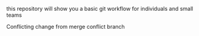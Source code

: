 this repository will show you a basic git workflow for individuals and small teams

Conflicting change from merge conflict branch
